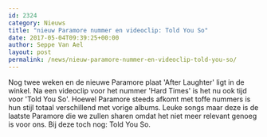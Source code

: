 ```yaml
---
id: 2324
category: Nieuws
title: "nieuw Paramore nummer en videoclip: Told You So"
date: 2017-05-04T09:39:25+00:00
author: Seppe Van Ael
layout: post
permalink: /news/nieuw-paramore-nummer-en-videoclip-told-you-so/
---
```

Nog twee weken en de nieuwe Paramore plaat 'After Laughter' ligt in de winkel. Na een videoclip voor het nummer 'Hard Times' is het nu ook tijd voor 'Told You So'. Hoewel Paramore steeds afkomt met toffe nummers is hun stijl totaal verschillend met vorige albums. Leuke songs maar deze is de laatste Paramore die we zullen sharen omdat het niet meer relevant genoeg is voor ons. Bij deze toch nog: Told You So.
